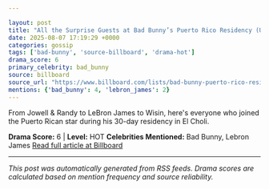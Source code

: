 ```yaml
---

layout: post
title: "All the Surprise Guests at Bad Bunny’s Puerto Rico Residency (Updating)"
date: 2025-08-07 17:19:29 +0000
categories: gossip
tags: ['bad-bunny', 'source-billboard', 'drama-hot']
drama_score: 6
primary_celebrity: bad_bunny
source: billboard
source_url: "https://www.billboard.com/lists/bad-bunny-puerto-rico-residency-surprise-guests/"
mentions: {'bad_bunny': 4, 'lebron_james': 2}
---
```


From Jowell & Randy to LeBron James to Wisin, here's everyone who joined the Puerto Rican star during his 30-day residency in El Choli.

**Drama Score:** 6 | **Level:** HOT **Celebrities Mentioned:** Bad Bunny, Lebron James [Read full article at Billboard](https://www.billboard.com/lists/bad-bunny-puerto-rico-residency-surprise-guests/)

---

*This post was automatically generated from RSS feeds. Drama scores are calculated based on mention frequency and source reliability.*